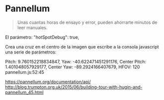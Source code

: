 # Pannellum

> Unas cuantas horas de ensayo y error, pueden ahorrarte minutos de leer manuales.


El parámetro:
"hotSpotDebug": true,

Crea una cruz en el centro de la imagen que escribe a la consola javascript una serie de parámetros:

Pitch: 9.760152218834847, Yaw: -40.622471451291176, Center Pitch: 1.401048057929177, Center Yaw: -89.2924166407679, HFOV: 120 pannellum.js:52:45



https://pannellum.org/documentation/api/
http://blog.trumpton.org.uk/2015/06/building-tour-with-hugin-and-pannellum_45.html


